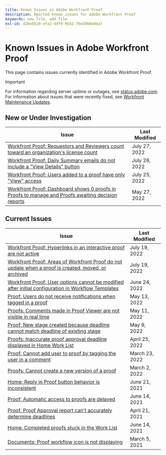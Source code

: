 ```yaml
---
title: Known Issues in Adobe Workfront Proof
description: Rported known issues for Adobe Workfront Proof
keywords: new file, add file
exl-id: d2be5b10-efa2-4df9-9542-76e3868e0ba7
---
```

# Known Issues in Adobe Workfront Proof

This page contains issues currently identified in Adobe Workfront Proof.

>[!IMPORTANT]
>
>For information regarding server uptime or outages, see [status.adobe.com](https://status.adobe.com). For information about issues that were recently fixed, see [Workfront Maintenance Updates](../maintenance/current-updates.md).

## New or Under Investigation

|Issue  |Last Modified   | 
|---|---|
| [Workfront Proof: Requestors and Reviewers count toward an organization's license count](known-issues-workfront-proof/proof-requestor-reviewer-count-as-licenses.md) | July 27, 2022 | 
| [Workfront Proof: Daily Summary emails do not include a "View Details" button](known-issues-workfront-proof/proof-daily-summary-email-no-view-details-button.md) | July 26, 2022 | 
|[Workfront Proof: Users added to a proof have only "View" access](known-issues-workfront-proof/proof-added-users-have-only-view.md) | July 25, 2022 | 
|[Workfront Proof: Dashboard shows 0 proofs in Proofs to manage and Proofs awaiting decision reports](known-issues-workfront-proof/zero-proofs-to-manage.md) | May 27, 2022 | 

## Current Issues

| **Issue** | **Last Modified** |
|-----------------------------------------------------------------------------------|-------------------|
| [Workfront Proof: Hyperlinks in an interactive proof are not active](known-issues-workfront-proof/proof-hyperlinks-are-not-active.md)| July 19, 2022 |
|[Workfront Proof: Areas of Workfront Proof do not update when a proof is created, moved, or archived](known-issues-workfront-proof/proof-areas-not-update-when-proof-moved.md) | July 19, 2022 | 
|[Workfront Proof: User options cannot be modified after initial configuration in Workflow Templates](known-issues-workfront-proof/user-options-cannot-be-modified-after-initial-configuration.md) | June 24, 2022 | 
| [Proof: Users do not receive notifications when tagged in a proof](known-issues-workfront-proof/users-do-not-receive-notifications-when-tagged-in-a-proof.md) | May 13, 2022 |
| [Proofs: Comments made in Proof Viewer are not visible in real time](known-issues-workfront-proof/comments-not-visible-in-real-time.md) | May 11, 2022 |
| [Proof: New stage created because deadline cannot match deadline of existing stage](known-issues-workfront-proof/new-stage-created.md) | May 9, 2022 |
| [Proofs: Inaccurate proof approval deadline displayed in Home Work List](known-issues-workfront-proof/inaccurate-proof-approval-deadline-displayed.md) | April 25, 2022 |
| [Proof: Cannot add user to proof by tagging the user in a comment](known-issues-workfront-proof/cannot-add-user-to-proof.md) | March 23, 2022 |
| [Proofs: Cannot create a new version of a proof](known-issues-workfront-proof/cannot-create-a-new-version-of-a-proof.md) | March 2, 2022 |
| [Home: Reply in Proof button behavior is inconsistent](known-issues-workfront-proof/reply-in-proof-button-behavior-is-inconsistent.md) | June 21, 2021 |
| [Proof: Automatic access to proofs are delayed](known-issues-workfront-proof/automatic-access-to-proofs-are-delayed.md) | June 14, 2021 |
| [Proof: Proof Approval report can't accurately determine deadlines](known-issues-workfront-proof/proof-approval-report-cant-accurately-determine-deadlines.md) | April 21, 2021 |
| [Home: Completed proofs stuck in the Work List](known-issues-workfront-proof/completed-proofs-stuck-in-the-work-list.md) | June 14, 2021 |
| [Documents: Proof workflow icon is not displaying](known-issues-workfront-proof/proof-workflow-icon-is-not-displaying.md) | March 5, 2021 |

